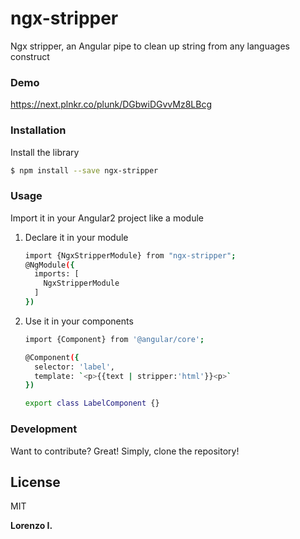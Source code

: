 # ngx-stripper

Ngx stripper, an Angular pipe to clean up string from any languages construct


### Demo

https://next.plnkr.co/plunk/DGbwiDGvvMz8LBcg

### Installation

Install the library
```sh
$ npm install --save ngx-stripper
```

### Usage

Import it in your Angular2 project like a module

1) Declare it in your module
    ```sh
    import {NgxStripperModule} from "ngx-stripper";
    @NgModule({
      imports: [
        NgxStripperModule
      ]
    })

    ```

2) Use it in your components

    ```sh
   import {Component} from '@angular/core';

    @Component({
      selector: 'label',
      template: `<p>{{text | stripper:'html'}}<p>`
    })

    export class LabelComponent {}
    ```


### Development

Want to contribute? Great!
Simply, clone the repository!


License
----

MIT


**Lorenzo I.**

